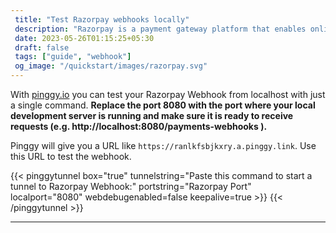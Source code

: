 ```yaml
---
 title: "Test Razorpay webhooks locally"
 description: "Razorpay is a payment gateway platform that enables online businesses to accept and manage online payments." 
 date: 2023-05-26T01:15:25+05:30 
 draft: false 
 tags: ["guide", "webhook"]
 og_image: "/quickstart/images/razorpay.svg"
---
```


With [pinggy.io](https://pinggy.io) you can test your Razorpay Webhook from localhost with just a single command. **Replace the port 8080 with the port where your local development server is running and make sure it is ready to receive requests (e.g. http://localhost:8080/payments-webhooks ).**

Pinggy will give you a URL like `https://ranlkfsbjkxry.a.pinggy.link`. Use this URL to test the webhook.

{{< pinggytunnel box="true" tunnelstring="Paste this command to start a tunnel to Razorpay Webhook:" portstring="Razorpay Port" localport="8080" webdebugenabled=false keepalive=true >}}
{{< /pinggytunnel >}}

<hr>
